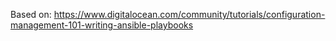 Based on: https://www.digitalocean.com/community/tutorials/configuration-management-101-writing-ansible-playbooks

